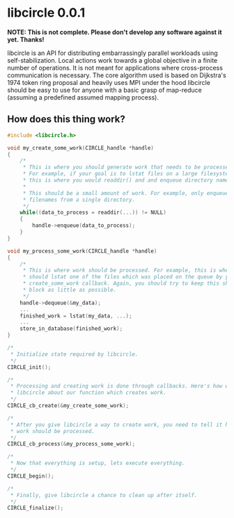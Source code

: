 libcircle 0.0.1
===============

__NOTE: This is not complete. Please don't develop any software against it yet. Thanks!__

libcircle is an API for distributing embarrassingly parallel workloads using self-stabilization. Local actions work towards a global objective in a finite number of operations. It is not meant for applications where cross-process communication is necessary. The core algorithm used is based on Dijkstra's 1974 token ring proposal and heavily uses MPI under the hood libcircle should be easy to use for anyone with a basic grasp of map-reduce (assuming a predefined assumed mapping process).

How does this thing work?
-------------------------
```C
#include <libcircle.h>

void my_create_some_work(CIRCLE_handle *handle)
{
    /*
     * This is where you should generate work that needs to be processed.
     * For example, if your goal is to lstat files on a large filesystem,
     * this is where you would readdir() and and enqueue directory names.
     *
     * This should be a small amount of work. For example, only enqueue the
     * filenames from a single directory.
     */
    while((data_to_process = readdir(...)) != NULL)
    {
        handle->enqueue(data_to_process);
    }
}

void my_process_some_work(CIRCLE_handle *handle)
{
    /*
     * This is where work should be processed. For example, this is where you
     * should lstat one of the files which was placed on the queue by your
     * create_some_work callback. Again, you should try to keep this short and
     * block as little as possible.
     */
    handle->dequeue(&my_data);
    ...
    finished_work = lstat(my_data, ...);
    ...
    store_in_database(finished_work);
}

/*
 * Initialize state required by libcircle.
 */
CIRCLE_init();

/*
 * Processing and creating work is done through callbacks. Here's how we tell
 * libcircle about our function which creates work.
 */
CIRCLE_cb_create(&my_create_some_work);

/*
 * After you give libcircle a way to create work, you need to tell it how that
 * work should be processed.
 */
CIRCLE_cb_process(&my_process_some_work);

/*
 * Now that everything is setup, lets execute everything.
 */
CIRCLE_begin();

/*
 * Finally, give libcircle a chance to clean up after itself.
 */
CIRCLE_finalize();
```
